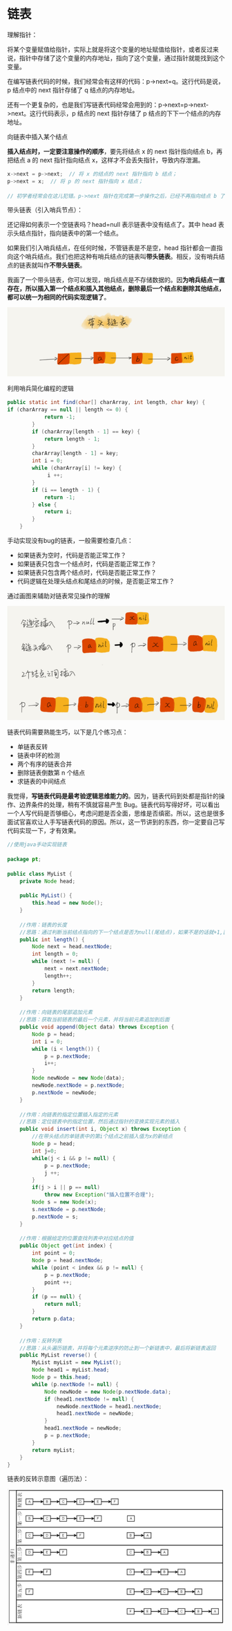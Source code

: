 # 链表

理解指针：

将某个变量赋值给指针，实际上就是将这个变量的地址赋值给指针，或者反过来说，指针中存储了这个变量的内存地址，指向了这个变量，通过指针就能找到这个变量。

在编写链表代码的时候，我们经常会有这样的代码：p->next=q。这行代码是说，p 结点中的 next 指针存储了 q 结点的内存地址。

还有一个更复杂的，也是我们写链表代码经常会用到的：p->next=p->next->next。这行代码表示，p 结点的 next 指针存储了 p 结点的下下一个结点的内存地址。



向链表中插入某个结点

**插入结点时，一定要注意操作的顺序**，要先将结点 x 的 next 指针指向结点 b，再把结点 a 的 next 指针指向结点 x，这样才不会丢失指针，导致内存泄漏。

```c
x->next = p->next;  // 将 x 的结点的 next 指针指向 b 结点；
p->next = x;  // 将 p 的 next 指针指向 x 结点；

// 初学者经常会在这儿犯错。p->next 指针在完成第一步操作之后，已经不再指向结点 b 了，而是指向结点 x。第 2 行代码相当于将 x 赋值给 x->next，自己指向自己。因此，整个链表也就断成了两半，从结点 b 往后的所有结点都无法访问到了
```





带头链表（引入哨兵节点）：

还记得如何表示一个空链表吗？head=null 表示链表中没有结点了。其中 head 表示头结点指针，指向链表中的第一个结点。

如果我们引入哨兵结点，在任何时候，不管链表是不是空，head 指针都会一直指向这个哨兵结点。我们也把这种有哨兵结点的链表叫**带头链表**。相反，没有哨兵结点的链表就叫作**不带头链表**。

我画了一个带头链表，你可以发现，哨兵结点是不存储数据的。因**为哨兵结点一直存在，所以插入第一个结点和插入其他结点，删除最后一个结点和删除其他结点，都可以统一为相同的代码实现逻辑了**。

![image-20201117141431989](8%20%E9%93%BE%E8%A1%A8.assets/image-20201117141431989.png)



利用哨兵简化编程的逻辑



```java
public static int find(char[] charArray, int length, char key) {
if (charArray == null || length <= 0) {
            return -1;
        }
        if (charArray[length - 1] == key) {
            return length - 1;
        }
        charArray[length - 1] = key;
        int i = 0;
        while (charArray[i] != key) {
             i ++;
        }
        if (i == length - 1) {
            return -1;
        } else {
            return i;
        }
    }
```



手动实现没有bug的链表，一般需要检查几点：

- 如果链表为空时，代码是否能正常工作？
- 如果链表只包含一个结点时，代码是否能正常工作？
- 如果链表只包含两个结点时，代码是否能正常工作？
- 代码逻辑在处理头结点和尾结点的时候，是否能正常工作？



通过画图来辅助对链表常见操作的理解

![image-20201117143755588](8%20%E9%93%BE%E8%A1%A8.assets/image-20201117143755588.png)



链表代码需要熟能生巧，以下是几个练习点：

- 单链表反转
- 链表中环的检测
- 两个有序的链表合并
- 删除链表倒数第 n 个结点
- 求链表的中间结点



我觉得，**写链表代码是最考验逻辑思维能力的**。因为，链表代码到处都是指针的操作、边界条件的处理，稍有不慎就容易产生 Bug。链表代码写得好坏，可以看出一个人写代码是否够细心，考虑问题是否全面，思维是否缜密。所以，这也是很多面试官喜欢让人手写链表代码的原因。所以，这一节讲到的东西，你一定要自己写代码实现一下，才有效果。



```java
//使用java手动实现链表

package pt;

public class MyList {
    private Node head;

    public MyList() {
        this.head = new Node();
    }

    //作用：链表的长度
    //思路：通过判断当前结点指向的下一个结点是否为null(尾结点)，如果不是的话就+1,直到遇到尾结点就返回总数
    public int length() {
        Node next = head.nextNode;
        int length = 0;
        while (next != null) {
            next = next.nextNode;
            length++;
        }
        return length;
    }

    //作用：向链表的尾部追加元素
    //思路：获取当前链表的最后一个元素，并将当前元素追加到后面
    public void append(Object data) throws Exception {
        Node p = head;
        int i = 0;
        while (i < length()) {
            p = p.nextNode;
            i++;
        }
        Node newNode = new Node(data);
        newNode.nextNode = p.nextNode;
        p.nextNode = newNode;
    }

    //作用：向链表的指定位置插入指定的元素
    //思路：定位链表中的指定位置，然后通过指针的变换实现元素的插入
    public void insert(int i, Object x) throws Exception {
        //在带头结点的单链表中的第i个结点之前插入值为x的新结点
        Node p = head;
        int j=0;
        while(j < i && p != null) {
            p = p.nextNode;
            j ++;
        }
        if(j > i || p == null)
            throw new Exception("插入位置不合理");
        Node s = new Node(x);
        s.nextNode = p.nextNode;
        p.nextNode = s;
    }

    //作用：根据给定的位置查找列表中对应结点的值
    public Object get(int index) {
        int point = 0;
        Node p = head.nextNode;
        while (point < index && p != null) {
            p = p.nextNode;
            point ++;
        }
        if (p == null) {
            return null;
        }
        return p.data;
    }

    //作用：反转列表
    //思路：从头遍历链表，并将每个元素逆序的防止到一个新链表中，最后将新链表返回
    public MyList reverse() {
        MyList myList = new MyList();
        Node head1 = myList.head;
        Node p = this.head;
        while (p.nextNode != null) {
            Node newNode = new Node(p.nextNode.data);
            if (head1.nextNode != null) {
                newNode.nextNode = head1.nextNode;
                head1.nextNode = newNode;
            }
            head1.nextNode = newNode;
            p = p.nextNode;
        }
        return myList;
    }
}
```



链表的反转示意图（遍历法）：

![image-20201117165114712](8%20%E9%93%BE%E8%A1%A8.assets/image-20201117165114712.png)



